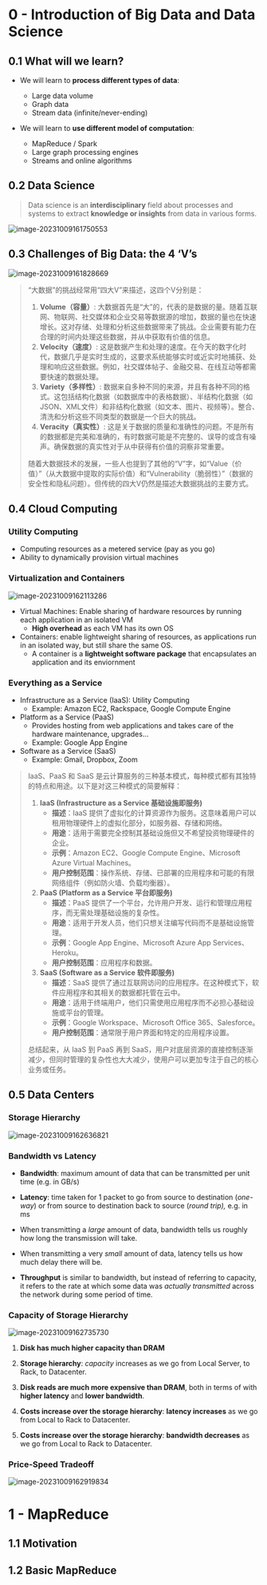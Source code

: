 # 0 - Introduction of Big Data and Data Science

## 0.1 What will we learn?

- We will learn to **process different types of data**:
  - Large data volume
  - Graph data
  - Stream data (infinite/never-ending)

- We will learn to **use different model of computation**:
  - MapReduce / Spark
  - Large graph processing engines
  - Streams and online algorithms

## 0.2 Data Science

> Data science is an **interdisciplinary** field about processes and systems to extract **knowledge or insights** from data in various forms.

![image-20231009161750553](https://images.wu.engineer/images/2023/10/09/image-20231009161750553.png)

## 0.3 Challenges of Big Data: the 4 ‘V’s

![image-20231009161828669](https://images.wu.engineer/images/2023/10/09/image-20231009161828669.png)

> “大数据”的挑战经常用“四大V”来描述，这四个V分别是：
>
> 1. **Volume（容量）**: 大数据首先是“大”的，代表的是数据的量。随着互联网、物联网、社交媒体和企业交易等数据源的增加，数据的量也在快速增长。这对存储、处理和分析这些数据带来了挑战。企业需要有能力在合理的时间内处理这些数据，并从中获取有价值的信息。
> 2. **Velocity（速度）**: 这是数据产生和处理的速度。在今天的数字化时代，数据几乎是实时生成的，这要求系统能够实时或近实时地捕获、处理和响应这些数据。例如，社交媒体帖子、金融交易、在线互动等都需要快速的数据处理。
> 3. **Variety（多样性）**: 数据来自多种不同的来源，并且有各种不同的格式。这包括结构化数据（如数据库中的表格数据）、半结构化数据（如JSON、XML文件）和非结构化数据（如文本、图片、视频等）。整合、清洗和分析这些不同类型的数据是一个巨大的挑战。
> 4. **Veracity（真实性）**: 这是关于数据的质量和准确性的问题。不是所有的数据都是完美和准确的，有时数据可能是不完整的、误导的或含有噪声。确保数据的真实性对于从中获得有价值的洞察非常重要。
>
> 随着大数据技术的发展，一些人也提到了其他的“V”字，如“Value（价值）”（从大数据中提取的实际价值）和“Vulnerability（脆弱性）”（数据的安全性和隐私问题）。但传统的四大V仍然是描述大数据挑战的主要方式。

## 0.4 Cloud Computing

### Utility Computing

- Computing resources as a metered service (pay as you go)
- Ability to dynamically provision virtual machines

### Virtualization and Containers

![image-20231009162113286](https://images.wu.engineer/images/2023/10/09/image-20231009162113286.png)

- Virtual Machines: Enable sharing of hardware resources by running each application in an isolated VM
  - **High overhead** as each VM has its own OS
- Containers: enable lightweight sharing of resources, as applications run in an isolated way, but still share the same OS.
  - A container is a **lightweight software package** that encapsulates an application and its enviornment

### Everything as a Service

- Infrastructure as a Service (IaaS): Utility Computing
  - Example: Amazon EC2, Rackspace, Google Compute Engine
- Platform as a Service (PaaS)
  - Provides hosting from web applications and takes care of the hardware maintenance, upgrades…
  - Example: Google App Engine
- Software as a Service (SaaS)
  - Example: Gmail, Dropbox, Zoom

> IaaS、PaaS 和 SaaS 是云计算服务的三种基本模式，每种模式都有其独特的特点和用途。以下是对这三种模式的简要解释：
>
> 1. **IaaS (Infrastructure as a Service 基础设施即服务)**
>    - **描述**：IaaS 提供了虚拟化的计算资源作为服务。这意味着用户可以租用物理硬件上的虚拟化部分，如服务器、存储和网络。
>    - **用途**：适用于需要完全控制其基础设施但又不希望投资物理硬件的企业。
>    - **示例**：Amazon EC2、Google Compute Engine、Microsoft Azure Virtual Machines。
>    - **用户控制范围**：操作系统、存储、已部署的应用程序和可能的有限网络组件（例如防火墙、负载均衡器）。
> 2. **PaaS (Platform as a Service 平台即服务)**
>    - **描述**：PaaS 提供了一个平台，允许用户开发、运行和管理应用程序，而无需处理基础设施的复杂性。
>    - **用途**：适用于开发人员，他们只想关注编写代码而不是基础设施管理。
>    - **示例**：Google App Engine、Microsoft Azure App Services、Heroku。
>    - **用户控制范围**：应用程序和数据。
> 3. **SaaS (Software as a Service 软件即服务)**
>    - **描述**：SaaS 提供了通过互联网访问的应用程序。在这种模式下，软件应用程序和其相关的数据都托管在云中。
>    - **用途**：适用于终端用户，他们只需使用应用程序而不必担心基础设施或平台的管理。
>    - **示例**：Google Workspace、Microsoft Office 365、Salesforce。
>    - **用户控制范围**：通常限于用户界面和特定的应用程序设置。
>
> 总结起来，从 IaaS 到 PaaS 再到 SaaS，用户对底层资源的直接控制逐渐减少，但同时管理的复杂性也大大减少，使用户可以更加专注于自己的核心业务或任务。

## 0.5 Data Centers

### **Storage Hierarchy**

![image-20231009162636821](https://images.wu.engineer/images/2023/10/09/image-20231009162636821.png)

### Bandwidth vs Latency

- **Bandwidth**: maximum amount of data that can be transmitted per unit time (e.g. in GB/s) 

- **Latency**: time taken for 1 packet to go from source to destination (*one-way*) or from source to destination back to source (*round trip),* e.g. in ms

- When transmitting a *large* amount of data, bandwidth tells us roughly how long the transmission will take.

- When transmitting a very *small* amount of data, latency tells us how much delay there will be. 

- **Throughput** is similar to bandwidth, but instead of referring to capacity, it refers to the rate at which some data was *actually transmitted* across the network during some period of time.

### Capacity of Storage Hierarchy

![image-20231009162735730](https://images.wu.engineer/images/2023/10/09/image-20231009162735730.png)

1. **Disk has much higher capacity than DRAM**

2. **Storage hierarchy**: *capacity* increases as we go from Local Server, to Rack, to Datacenter. 

3. **Disk reads are much more expensive than DRAM**, both in terms of with **higher latency** and **lower bandwidth**. 

4. **Costs increase over the storage hierarchy**: **latency increases** as we go from Local to Rack to Datacenter.

5. **Costs increase over the storage hierarchy**: **bandwidth decreases** as we go from Local to Rack to Datacenter.

### Price-Speed Tradeoff

![image-20231009162919834](https://images.wu.engineer/images/2023/10/09/image-20231009162919834.png)

# 1 - MapReduce

## 1.1 Motivation



## 1.2 Basic MapReduce